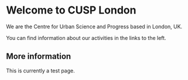 # Welcome to CUSP London

We are the Centre for Urban Science and Progress based in London, UK.

You can find information about our activities in the links to the left.

## More information
This is currently a test page.
